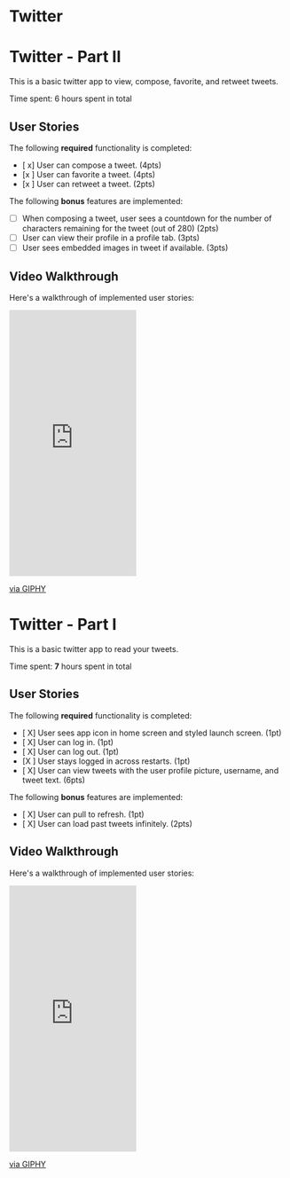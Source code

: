# Twitter
# Twitter - Part II

This is a basic twitter app to view, compose, favorite, and retweet tweets.

Time spent: 6 hours spent in total

## User Stories

The following **required** functionality is completed:

- [ x] User can compose a tweet. (4pts)
- [x ] User can favorite a tweet. (4pts)
- [x ] User can retweet a tweet. (2pts)

The following **bonus** features are implemented:

- [ ] When composing a tweet, user sees a countdown for the number of characters remaining for the tweet (out of 280) (2pts)
- [ ] User can view their profile in a profile tab. (3pts)
- [ ] User sees embedded images in tweet if available. (3pts)

## Video Walkthrough

Here's a walkthrough of implemented user stories:



<iframe src="https://giphy.com/embed/sUpKdZx8VdLkD89cPH" width="229" height="480" frameBorder="0" class="giphy-embed" allowFullScreen></iframe><p><a href="https://giphy.com/gifs/sUpKdZx8VdLkD89cPH">via GIPHY</a></p>


# Twitter - Part I

This is a basic twitter app to read your tweets.

Time spent: **7** hours spent in total

## User Stories

The following **required** functionality is completed:

- [ X] User sees app icon in home screen and styled launch screen. (1pt)
- [ X] User can log in. (1pt)
- [ X] User can log out. (1pt)
- [X ] User stays logged in across restarts. (1pt)
- [ X] User can view tweets with the user profile picture, username, and tweet text. (6pts)

The following **bonus** features are implemented:

- [ X] User can pull to refresh. (1pt)
- [ X] User can load past tweets infinitely. (2pts)

## Video Walkthrough

Here's a walkthrough of implemented user stories:



<iframe src="https://giphy.com/embed/poFeC9i1WTMpCzqvJZ" width="229" height="480" frameBorder="0" class="giphy-embed" allowFullScreen></iframe><p><a href="https://giphy.com/gifs/poFeC9i1WTMpCzqvJZ">via GIPHY</a></p> 
